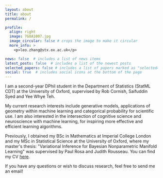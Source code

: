 ```yaml
---
layout: about
title: about
permalink: /

profile:
  align: right
  image: 7G8A1007.jpg
  image_circular: false # crops the image to make it circular
  more_info: >
    <p>leo.zhang@stx.ox.ac.uk</p>

news: false  # includes a list of news items
latest_posts: false  # includes a list of the newest posts
selected_papers: false # includes a list of papers marked as "selected={true}"
social: true  # includes social icons at the bottom of the page
---
```


I am a second-year DPhil student in the Department of Statistics (StatML CDT) at the University of Oxford, supervised by Rob Cornish, Saifuddin Syed and Yee Whye Teh.

My current research interests include generative models, applications of geometry within machine learning and categorical probability for scientific use. I am also interested in the intersection of cognitive science and neuroscience with machine learning, for inspiring more effective and efficient learning algorithms.

Previously, I obtained my BSc in Mathematics at Imperial College London and my MSc in Statistical Science at the University of Oxford, where my master's thesis: "Variational Inference for Bayesian Nonparametric Manifold Learning" was supervised by Paul Rosa and Judith Rousseau. You can find my CV [here](/assets/pdf/leo_zhang_CV-1.pdf).

If you have any questions or wish to discuss research, feel free to send me an email!
